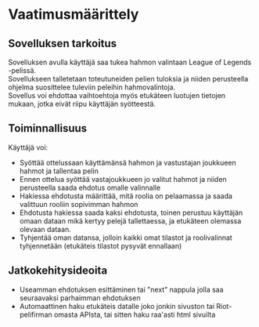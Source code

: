 # Vaatimusmäärittely  
  
## Sovelluksen tarkoitus  
  
Sovelluksen avulla käyttäjä saa tukea hahmon valintaan League of Legends -pelissä.  
Sovellukseen talletetaan toteutuneiden pelien tuloksia ja niiden perusteella ohjelma suosittelee tuleviin peleihin hahmovalintoja.  
Sovellus voi ehdottaa vaihtoehtoja myös etukäteen luotujen tietojen mukaan, jotka eivät riipu käyttäjän syötteestä.
  
## Toiminnallisuus  
  
Käyttäjä voi:
* Syöttää ottelussaan käyttämänsä hahmon ja vastustajan joukkueen hahmot ja tallentaa pelin 
* Ennen ottelua syöttää vastajoukkueen jo valitut hahmot ja niiden perusteella saada ehdotus omalle valinnalle
* Hakiessa ehdotusta määrittää, mitä roolia on pelaamassa ja saada valittuun rooliin sopivimman hahmon
* Ehdotusta hakiessa saada kaksi ehdotusta, toinen perustuu käyttäjän omaan dataan mikä kertyy pelejä tallettaessa, ja etukäteen olemassa olevaan dataan.
* Tyhjentää oman datansa, jolloin kaikki omat tilastot ja roolivalinnat tyhjennetään (etukäteis tilastot pysyvät ennallaan)

## Jatkokehitysideoita
* Useamman ehdotuksen esittäminen tai "next" nappula jolla saa seuraavaksi parhaimman ehdotuksen
* Automaattinen haku etukäteis datalle joko jonkin sivuston tai Riot-pelifirman omasta APIsta, tai sitten haku raa'asti html sivuilta
